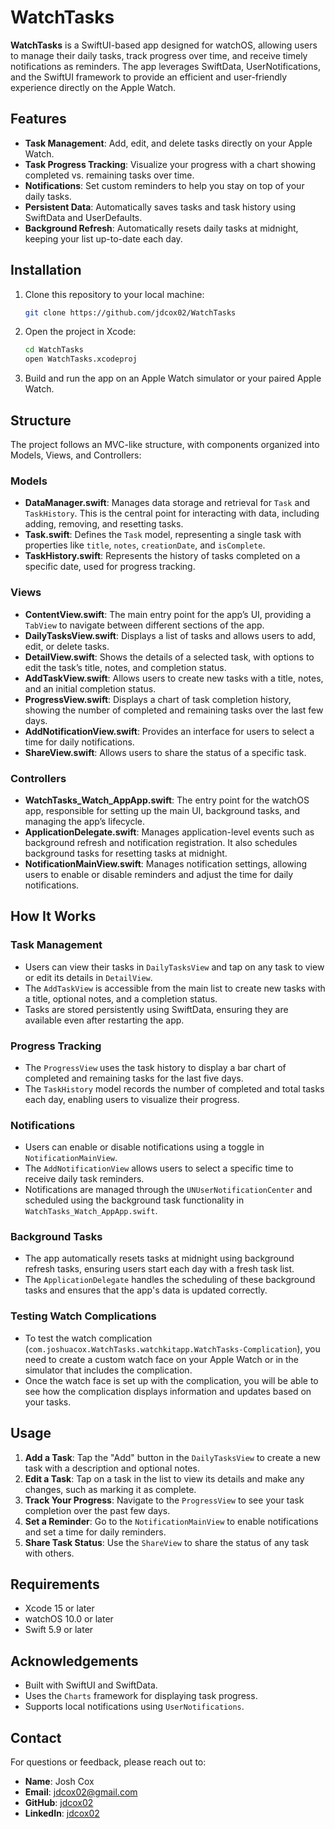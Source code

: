 # WatchTasks

**WatchTasks** is a SwiftUI-based app designed for watchOS, allowing users to manage their daily tasks, track progress over time, and receive timely notifications as reminders. The app leverages SwiftData, UserNotifications, and the SwiftUI framework to provide an efficient and user-friendly experience directly on the Apple Watch.

## Features

- **Task Management**: Add, edit, and delete tasks directly on your Apple Watch.
- **Task Progress Tracking**: Visualize your progress with a chart showing completed vs. remaining tasks over time.
- **Notifications**: Set custom reminders to help you stay on top of your daily tasks.
- **Persistent Data**: Automatically saves tasks and task history using SwiftData and UserDefaults.
- **Background Refresh**: Automatically resets daily tasks at midnight, keeping your list up-to-date each day.

## Installation

1. Clone this repository to your local machine:
    ```bash
    git clone https://github.com/jdcox02/WatchTasks
    ```
2. Open the project in Xcode:
    ```bash
    cd WatchTasks
    open WatchTasks.xcodeproj
    ```
3. Build and run the app on an Apple Watch simulator or your paired Apple Watch.

## Structure

The project follows an MVC-like structure, with components organized into Models, Views, and Controllers:

### Models

- **DataManager.swift**: Manages data storage and retrieval for `Task` and `TaskHistory`. This is the central point for interacting with data, including adding, removing, and resetting tasks.
- **Task.swift**: Defines the `Task` model, representing a single task with properties like `title`, `notes`, `creationDate`, and `isComplete`.
- **TaskHistory.swift**: Represents the history of tasks completed on a specific date, used for progress tracking.

### Views

- **ContentView.swift**: The main entry point for the app’s UI, providing a `TabView` to navigate between different sections of the app.
- **DailyTasksView.swift**: Displays a list of tasks and allows users to add, edit, or delete tasks.
- **DetailView.swift**: Shows the details of a selected task, with options to edit the task’s title, notes, and completion status.
- **AddTaskView.swift**: Allows users to create new tasks with a title, notes, and an initial completion status.
- **ProgressView.swift**: Displays a chart of task completion history, showing the number of completed and remaining tasks over the last few days.
- **AddNotificationView.swift**: Provides an interface for users to select a time for daily notifications.
- **ShareView.swift**: Allows users to share the status of a specific task.

### Controllers

- **WatchTasks_Watch_AppApp.swift**: The entry point for the watchOS app, responsible for setting up the main UI, background tasks, and managing the app’s lifecycle.
- **ApplicationDelegate.swift**: Manages application-level events such as background refresh and notification registration. It also schedules background tasks for resetting tasks at midnight.
- **NotificationMainView.swift**: Manages notification settings, allowing users to enable or disable reminders and adjust the time for daily notifications.

## How It Works

### Task Management

- Users can view their tasks in `DailyTasksView` and tap on any task to view or edit its details in `DetailView`.
- The `AddTaskView` is accessible from the main list to create new tasks with a title, optional notes, and a completion status.
- Tasks are stored persistently using SwiftData, ensuring they are available even after restarting the app.

### Progress Tracking

- The `ProgressView` uses the task history to display a bar chart of completed and remaining tasks for the last five days.
- The `TaskHistory` model records the number of completed and total tasks each day, enabling users to visualize their progress.

### Notifications

- Users can enable or disable notifications using a toggle in `NotificationMainView`.
- The `AddNotificationView` allows users to select a specific time to receive daily task reminders.
- Notifications are managed through the `UNUserNotificationCenter` and scheduled using the background task functionality in `WatchTasks_Watch_AppApp.swift`.

### Background Tasks

- The app automatically resets tasks at midnight using background refresh tasks, ensuring users start each day with a fresh task list.
- The `ApplicationDelegate` handles the scheduling of these background tasks and ensures that the app's data is updated correctly.

### Testing Watch Complications

- To test the watch complication (`com.joshuacox.WatchTasks.watchkitapp.WatchTasks-Complication`), you need to create a custom watch face on your Apple Watch or in the simulator that includes the complication.
- Once the watch face is set up with the complication, you will be able to see how the complication displays information and updates based on your tasks.

## Usage

1. **Add a Task**: Tap the "Add" button in the `DailyTasksView` to create a new task with a description and optional notes.
2. **Edit a Task**: Tap on a task in the list to view its details and make any changes, such as marking it as complete.
3. **Track Your Progress**: Navigate to the `ProgressView` to see your task completion over the past few days.
4. **Set a Reminder**: Go to the `NotificationMainView` to enable notifications and set a time for daily reminders.
5. **Share Task Status**: Use the `ShareView` to share the status of any task with others.

## Requirements

- Xcode 15 or later
- watchOS 10.0 or later
- Swift 5.9 or later

## Acknowledgements

- Built with SwiftUI and SwiftData.
- Uses the `Charts` framework for displaying task progress.
- Supports local notifications using `UserNotifications`.

## Contact

For questions or feedback, please reach out to:

- **Name**: Josh Cox
- **Email**: [jdcox02@gmail.com](mailto:jdcox02@gmail.com)
- **GitHub**: [jdcox02](https://github.com/jdcox02)
- **LinkedIn**: [jdcox02](https://www.linkedin.com/in/jdcox02)

